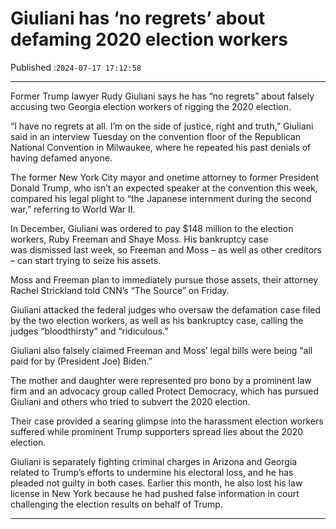 # Giuliani has ‘no regrets’ about defaming 2020 election workers

Published :`2024-07-17 17:12:58`

---

Former Trump lawyer Rudy Giuliani says he has “no regrets” about falsely accusing two Georgia election workers of rigging the 2020 election.

“I have no regrets at all. I’m on the side of justice, right and truth,” Giuliani said in an interview Tuesday on the convention floor of the Republican National Convention in Milwaukee, where he repeated his past denials of having defamed anyone.

The former New York City mayor and onetime attorney to former President Donald Trump, who isn’t an expected speaker at the convention this week, compared his legal plight to “the Japanese internment during the second war,” referring to World War II.

In December, Giuliani was ordered to pay $148 million to the election workers, Ruby Freeman and Shaye Moss. His bankruptcy case was dismissed last week, so Freeman and Moss – as well as other creditors – can start trying to seize his assets.

Moss and Freeman plan to immediately pursue those assets, their attorney Rachel Strickland told CNN’s “The Source” on Friday.

Giuliani attacked the federal judges who oversaw the defamation case filed by the two election workers, as well as his bankruptcy case, calling the judges “bloodthirsty” and “ridiculous.”

Giuliani also falsely claimed Freeman and Moss’ legal bills were being “all paid for by (President Joe) Biden.”

The mother and daughter were represented pro bono by a prominent law firm and an advocacy group called Protect Democracy, which has pursued Giuliani and others who tried to subvert the 2020 election.

Their case provided a searing glimpse into the harassment election workers suffered while prominent Trump supporters spread lies about the 2020 election.

Giuliani is separately fighting criminal charges in Arizona and Georgia related to Trump’s efforts to undermine his electoral loss, and he has pleaded not guilty in both cases. Earlier this month, he also lost his law license in New York because he had pushed false information in court challenging the election results on behalf of Trump.

---


